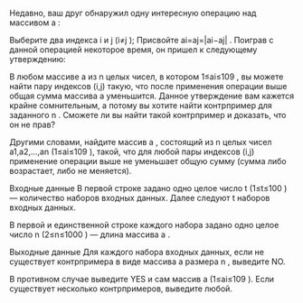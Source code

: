 Недавно, ваш друг обнаружил одну интересную операцию над массивом a
:

Выберите два индекса i
 и j
 (i≠j
);
Присвойте ai=aj=|ai−aj|
.
Поиграв с данной операцией некоторое время, он пришел к следующему утверждению:

В любом массиве a
 из n
 целых чисел, в котором 1≤ai≤109
, вы можете найти пару индексов (i,j)
 такую, что после применения операции выше общая сумма массива a
 уменьшится.
Данное утверждение вам кажется крайне сомнительным, а потому вы хотите найти контрпример для заданного n
. Сможете ли вы найти такой контрпример и доказать, что он не прав?

Другими словами, найдите массив a
, состоящий из n
 целых чисел a1,a2,…,an
 (1≤ai≤109
), такой, что для любой пары индексов (i,j)
 применение операции выше не уменьшает общую сумму (сумма либо возрастает, либо не меняется).

Входные данные
В первой строке задано одно целое число t
 (1≤t≤100
) — количество наборов входных данных. Далее следуют t
 наборов входных данных.

В первой и единственной строке каждого набора задано одно целое число n
 (2≤n≤1000
) — длина массива a
.

Выходные данные
Для каждого набора входных данных, если не существует контрпримера в виде массива a
 размера n
, выведите NO.

В противном случае выведите YES и сам массив a
 (1≤ai≤109
). Если существует несколько контрпримеров, выведите любой.